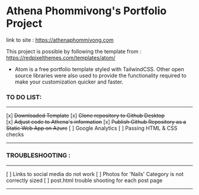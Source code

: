 # Athena Phommivong's Portfolio Project

link to site : https://athenaphommivong.com

This project is possible by following the template from : https://redpixelthemes.com/templates/atom/
- Atom is a free portfolio template styled with TailwindCSS. Other open source libraries were also used to provide the functionality required to make your customization quicker and faster.

### TO DO LIST:

---

[x] ~~Downloaded Template~~
[x] ~~Clone repository to Github Desktop~~  
[x] ~~Adjust code to Athena's information~~
[x] ~~Publish Github Repository as a Static Web App on Azure~~
[ ] Google Analytics
[ ] Passing HTML & CSS checks

---

### TROUBLESHOOTING :

---
[ ] Links to social media do not work
[ ] Photos for 'Nails' Category is not correctly sized
[ ] post.html trouble shooting for each post page

---